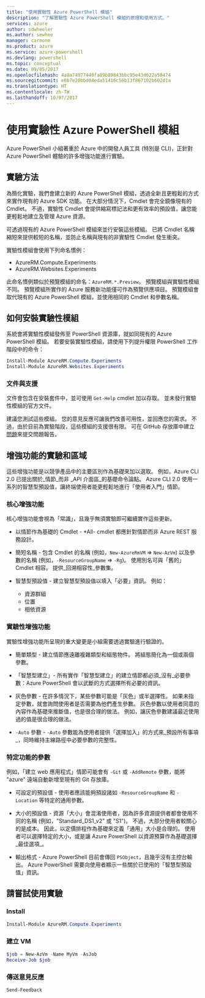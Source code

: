 ```yaml
---
title: "使用實驗性 Azure PowerShell 模組"
description: "了解實驗性 Azure PowerShell 模組的原理和使用方式。"
services: azure
author: sdwheeler
ms.author: sewhee
manager: carmonm
ms.product: azure
ms.service: azure-powershell
ms.devlang: powershell
ms.topic: conceptual
ms.date: 09/05/2017
ms.openlocfilehash: 4a8a74977440fa89b89843bbc95e43d622a58474
ms.sourcegitcommit: e6b7e20bbd04eda51416c56b13f867102b602d1a
ms.translationtype: HT
ms.contentlocale: zh-TW
ms.lasthandoff: 10/07/2017
---
```

# <a name="using-experimental-azure-powershell-modules"></a>使用實驗性 Azure PowerShell 模組

Azure PowerShell 小組著重於 Azure 中的開發人員工具 (特別是 CLI)，正針對 Azure PowerShell 體驗的許多增強功能進行實驗。

## <a name="experimentation-methodology"></a>實驗方法

為簡化實驗，我們會建立新的 Azure PowerShell 模組，透過全新且更輕鬆的方式來實作現有的 Azure SDK 功能。 在大部分情況下，Cmdlet 會完全鏡像現有的 Cmdlet。 不過，實驗性 Cmdlet 會提供縮寫標記法和更有效率的預設值，讓您能更輕鬆地建立及管理 Azure 資源。

可透過現有的 Azure PowerShell 模組來並行安裝這些模組。 已將 Cmdlet 名稱縮短來提供較短的名稱，並防止名稱與現有的非實驗性 Cmdlet 發生衝突。

實驗性模組會使用下列命名慣例：

- AzureRM.Compute.Experiments
- AzureRM.Websites.Experiments

此命名慣例類似於預覽模組的命名：`AzureRM.*.Preview`。 預覽模組與實驗性模組不同。 預覽模組所實作的 Azure 服務新功能僅可作為預覽供應項目。 預覽模組會取代現有的 Azure PowerShell 模組，並使用相同的 Cmdlet 和參數名稱。

## <a name="how-to-install-an-experimental-module"></a>如何安裝實驗性模組

系統會將實驗性模組發佈至 PowerShell 資源庫，就如同現有的 Azure PowerShell 模組。 若要安裝實驗性模組，請使用下列提升權限 PowerShell 工作階段中的命令：

```powershell
Install-Module AzureRM.Compute.Experiments
Install-Module AzureRM.Websites.Experiments
```

### <a name="documentation-and-support"></a>文件與支援

文件會包含在安裝套件中，並可使用 `Get-Help` cmdlet 加以存取。 並未發行實驗性模組的官方文件。

建議您測試這些模組。 您的意見反應可讓我們改善可用性，並回應您的需求。 不過，由於目前為實驗階段，這些模組的支援很有限。 可在 GitHub 存放庫中建立[問題](https://github.com/Azure/azure-powershell/issues)來提交問題報告。

## <a name="experiments-and-areas-of-improvement"></a>增強功能的實驗和區域

這些增強功能是以競爭產品中的主要區別作為基礎來加以選取。 例如，Azure CLI 2.0 已提出關於_情節_而非 _API 介面區_的基礎命令論點。
Azure CLI 2.0 使用一系列的智慧型預設值，讓終端使用者能更輕鬆地進行「使用者入門」情節。

### <a name="core-improvements"></a>核心增強功能

核心增強功能會視為「常識」，且幾乎無須實驗即可繼續實作這些更新。

- 以情節作為基礎的 Cmdlet - *All- cmdlet 都應針對情節而非 Azure REST 服務設計。

- 簡短名稱 - 包含 Cmdlet 的名稱 (例如，`New-AzureRmVM` => `New-AzVm`) 以及參數的名稱 (例如，`-ResourceGroupName` => `-Rg`)。 使用別名可與「舊的」Cmdlet 相容。 提供_回溯相容性_參數集。

- 智慧型預設值 - 建立智慧型預設值以填入「必要」資訊。 例如：
  - 資源群組
  - 位置
  - 相依資源

### <a name="experimental-improvements"></a>實驗性增強功能

實驗性增強功能所呈現的重大變更是小組需要透過實驗進行驗證的。

- 簡單類型 - 建立情節應遠離複雜類型和組態物件。 將組態簡化為一個或兩個參數。

- 「智慧型建立」- 所有實作「智慧型建立」的建立情節都必須_沒有_必要參數：Azure PowerShell 會以武斷的方式選擇所有必要的資訊。

- 灰色參數 - 在許多情況下，某些參數可能是「灰色」或半選擇性。 如果未指定參數，就會詢問使用者是否需要為他們產生參數。 灰色參數以使用者同意的內容作為基礎來推斷值，也是很合理的做法。
  例如，讓灰色參數建議最近使用過的值是很合理的做法。

- `-Auto` 參數 - `-Auto` 參數能為使用者提供「選擇加入」的方式來_預設所有事項_，同時維持主線路徑中必要參數的完整性。

### <a name="feature-specific-switches"></a>特定功能的參數

例如，「建立 web 應用程式」情節可能會有 `-Git` 或 `-AddRemote` 參數，能將 "azure" 遠端自動新增至現有的 Git 存放庫。

- 可設定的預設值 - 使用者應該能夠預設諸如 `-ResourceGroupName` 和 `-Location` 等特定的通用參數。

- 大小的預設值 - 資源「大小」會混淆使用者，因為許多資源提供者都會使用不同的名稱 (例如，"Standard\_DS1\_v2" 或 "S1")。 不過，大部分使用者較關心的是成本。 因此，以定價排程作為基礎來定義「通用」大小是合理的。 使用者可以選擇特定的大小，或是讓 Azure PowerShell 以資源預算作為基礎選擇_最佳選項_。

- 輸出格式 - Azure PowerShell 目前會傳回 `PSObject`，且幾乎沒有主控台輸出。 Azure PowerShell 需要向使用者顯示一些關於已使用的「智慧型預設值」資訊。

## <a name="try-using-the-experiments"></a>請嘗試使用實驗

### <a name="install"></a>Install

```powershell
Install-Module AzureRM.Compute.Experiments
```

### <a name="create-a-vm"></a>建立 VM

```powershell
$job = New-AzVm -Name MyVm -AsJob
Receive-Job $job
```

### <a name="send-us-feedback"></a>傳送意見反應

```powershell
Send-Feedback
```
